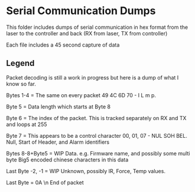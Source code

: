 # Serial Communication Dumps

This folder includes dumps of serial communication in hex format from the laser to the controller and back (RX from laser, TX from controller)

Each file includes a 45 second capture of data

## Legend

Packet decoding is still a work in progress but here is a dump of what I know so far.

Bytes 1-4 = The same on every packet 49 4C 6D 70  - I L m p.

Byte 5 = Data length which starts at Byte 8

Byte 6 = The index of the packet. This is tracked separately on RX and TX and loops at 255

Byte 7 =  This appears to be a control character 00, 01, 07 - NUL SOH BEL. Null, Start of Header, and Alarm identifiers

Bytes 8-8+Byte5 = WIP Data. e.g. Firmware name, and possibly some multi byte Big5 encoded chinese characters in this data

Last Byte -2, -1 = WIP Unknown, possibly IR, Force, Temp values.

Last Byte = 0A \n End of packet





